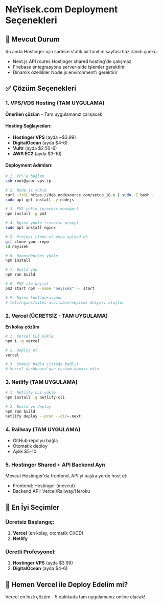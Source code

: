 # NeYisek.com Deployment Seçenekleri

## 🚨 Mevcut Durum
Şu anda Hostinger için sadece statik bir tanıtım sayfası hazırlandı çünkü:
- Next.js API routes Hostinger shared hosting'de çalışmaz
- Firebase entegrasyonu server-side işlemler gerektirir
- Dinamik özellikler Node.js environment'ı gerektirir

## ✅ Çözüm Seçenekleri

### 1. VPS/VDS Hosting (TAM UYGULAMA)
**Önerilen çözüm** - Tam uygulamanız çalışacak

#### Hosting Sağlayıcıları:
- **Hostinger VPS** (ayda ~$3.99)
- **DigitalOcean** (ayda $4-6)
- **Vultr** (ayda $2.50-6)
- **AWS EC2** (ayda $3-10)

#### Deployment Adımları:
```bash
# 1. VPS'e bağlan
ssh root@your-vps-ip

# 2. Node.js yükle
curl -fsSL https://deb.nodesource.com/setup_18.x | sudo -E bash -
sudo apt-get install -y nodejs

# 3. PM2 yükle (process manager)
npm install -g pm2

# 4. Nginx yükle (reverse proxy)
sudo apt install nginx

# 5. Projeyi clone et veya upload et
git clone your-repo
cd neyisek

# 6. Dependencies yükle
npm install

# 7. Build yap
npm run build

# 8. PM2 ile başlat
pm2 start npm --name "neyisek" -- start

# 9. Nginx konfigürasyonu
# /etc/nginx/sites-available/neyisek dosyası oluştur
```

### 2. Vercel (ÜCRETSİZ - TAM UYGULAMA)
**En kolay çözüm**

```bash
# 1. Vercel CLI yükle
npm i -g vercel

# 2. Deploy et
vercel

# 3. Domain bağla (isteğe bağlı)
# Vercel dashboard'dan custom domain ekle
```

### 3. Netlify (TAM UYGULAMA)
```bash
# 1. Netlify CLI yükle
npm install -g netlify-cli

# 2. Build ve deploy
npm run build
netlify deploy --prod --dir=.next
```

### 4. Railway (TAM UYGULAMA)
- GitHub repo'yu bağla
- Otomatik deploy
- Aylık $5-10

### 5. Hostinger Shared + API Backend Ayrı
Mevcut Hostinger'da frontend, API'yi başka yerde host et:
- Frontend: Hostinger (mevcut)
- Backend API: Vercel/Railway/Heroku

## 🎯 En İyi Seçimler

### Ücretsiz Başlangıç:
1. **Vercel** (en kolay, otomatik CI/CD)
2. **Netlify**

### Ücretli Profesyonel:
1. **Hostinger VPS** (ayda $3.99)
2. **DigitalOcean** (ayda $4-6)

## 🚀 Hemen Vercel ile Deploy Edelim mi?
Vercel en hızlı çözüm - 5 dakikada tam uygulamanız online olacak! 